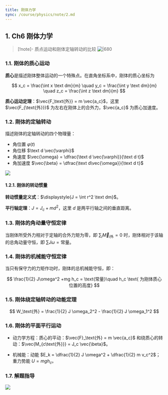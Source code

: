 ```yaml
---
title: 刚体力学
sync: /course/physics/note/2.md
---
```


## 1. Ch6 刚体力学

> [!note]- 质点运动和刚体定轴转动的比较
> ![|680](https://static.memset0.cn/img/v6/2024/04/03/lk55DBaQ.png)

### 1.1. 刚体的质心运动

**质心**是描述刚体整体运动的一个特殊点。在直角坐标系中，刚体的质心坐标为

$$
x_c = \frac{\int x \text dm}{m} \quad
y_c = \frac{\int y \text dm}{m} \quad
z_c = \frac{\int z \text dm}{m}
$$

**质心运动定理**：$\vec{F_\text{外}} = m \vec{a_c}$，这里 $\vec{F_{\text{外}}}$ 为左右在刚体上的合外力，$\vec{a_c}$ 为质心加速度。

### 1.2. 刚体的定轴转动

描述刚体的定轴转动的四个物理量：

- 角位置 $\varphi(t)$
- 角位移 $\text d \vec{\varphi}$
- 角速度 $\vec{\omega} = \dfrac{\text d \vec{\varphi}}{\text d t}$
- 角加速度 $\vec{\beta} = \dfrac{\text d\vec{\omega}}{\text d t}$

![](https://static.memset0.cn/img/v6/2024/04/03/QfD405Lw.png)

#### 1.2.1. 刚体的转动惯量

**转动惯量定义式**：$\displaystyle{J = \int r^2 \text dm}$。

**平行轴定理**：$J = J_c + m d^2$，这里 $d$ 是两平行轴之间的垂直距离。

### 1.3. 刚体的角动量守恒定律

当刚体所受外力相对于定轴的合外力矩为零，即 $\displaystyle{\sum_i \vec{M}_{i\text{外}}} = 0$ 时，刚体相对于该轴的总角动量守恒，即 $\displaystyle{\sum J \omega} = \text{常量}$。

### 1.4. 刚体的机械能守恒定律

当只有保守力的力矩作功时，刚体的总机械能守恒，即：

$$
\frac{1}{2} J\omega^2 +mg h_c = \text{常量}\quad h_c \text{ 为刚体质心位置的高度}
$$

### 1.5. 刚体绕定轴转动的动能定理

$$
W_\text{外} = \frac{1}{2} J \omega_2^2 - \frac{1}{2} J \omega_1^2
$$

### 1.6. 刚体的平面平行运动

- 动力学方程：质心的平动：$\vec{F}_\text{外} = m \vec{a_c}$ 和绕质心的转动：$\vec{M_{c\text{外}}} = J_c \vec{\beta}$。

- 机械能：动能 $E_k = \dfrac{1}{2} J \omega^2 + \dfrac{1}{2} m v_c^2$；重力势能 $U=mgh_c$。

### 1.7. 解题指导

![](https://static.memset0.cn/img/v6/2024/04/03/ScO9HRN1.png)
